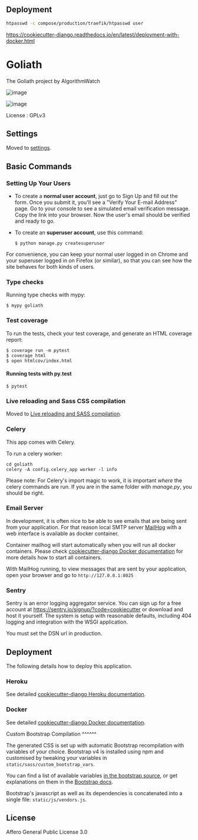 ## Deployment



```bash
htpasswd -c compose/production/traefik/htpasswd user
```


https://cookiecutter-django.readthedocs.io/en/latest/deployment-with-docker.html


Goliath
=======

The Goliath project by AlgorithmWatch

![image](https://img.shields.io/badge/built%20with-Cookiecutter%20Django-ff69b4.svg%0A%20%20:target:%20https://github.com/pydanny/cookiecutter-django/%0A%20%20:alt:%20Built%20with%20Cookiecutter%20Django)

![image](https://img.shields.io/badge/code%20style-black-000000.svg%0A%20%20:target:%20https://github.com/ambv/black%0A%20%20:alt:%20Black%20code%20style)

License
:   GPLv3

Settings
--------

Moved to
[settings](http://cookiecutter-django.readthedocs.io/en/latest/settings.html).

Basic Commands
--------------

### Setting Up Your Users

-   To create a **normal user account**, just go to Sign Up and fill out
    the form. Once you submit it, you'll see a "Verify Your E-mail
    Address" page. Go to your console to see a simulated email
    verification message. Copy the link into your browser. Now the
    user's email should be verified and ready to go.
-   To create an **superuser account**, use this command:

        $ python manage.py createsuperuser

For convenience, you can keep your normal user logged in on Chrome and
your superuser logged in on Firefox (or similar), so that you can see
how the site behaves for both kinds of users.

### Type checks

Running type checks with mypy:

    $ mypy goliath

### Test coverage

To run the tests, check your test coverage, and generate an HTML
coverage report:

    $ coverage run -m pytest
    $ coverage html
    $ open htmlcov/index.html

#### Running tests with py.test

    $ pytest

### Live reloading and Sass CSS compilation

Moved to [Live reloading and SASS
compilation](http://cookiecutter-django.readthedocs.io/en/latest/live-reloading-and-sass-compilation.html).

### Celery

This app comes with Celery.

To run a celery worker:

``` {.sourceCode .bash}
cd goliath
celery -A config.celery_app worker -l info
```

Please note: For Celery's import magic to work, it is important *where*
the celery commands are run. If you are in the same folder with
*manage.py*, you should be right.

### Email Server

In development, it is often nice to be able to see emails that are being
sent from your application. For that reason local SMTP server
[MailHog](https://github.com/mailhog/MailHog) with a web interface is
available as docker container.

Container mailhog will start automatically when you will run all docker
containers. Please check [cookiecutter-django Docker
documentation](http://cookiecutter-django.readthedocs.io/en/latest/deployment-with-docker.html)
for more details how to start all containers.

With MailHog running, to view messages that are sent by your
application, open your browser and go to `http://127.0.0.1:8025`

### Sentry

Sentry is an error logging aggregator service. You can sign up for a
free account at <https://sentry.io/signup/?code=cookiecutter> or
download and host it yourself. The system is setup with reasonable
defaults, including 404 logging and integration with the WSGI
application.

You must set the DSN url in production.

Deployment
----------

The following details how to deploy this application.

### Heroku

See detailed [cookiecutter-django Heroku
documentation](http://cookiecutter-django.readthedocs.io/en/latest/deployment-on-heroku.html).

### Docker

See detailed [cookiecutter-django Docker
documentation](http://cookiecutter-django.readthedocs.io/en/latest/deployment-with-docker.html).

Custom Bootstrap Compilation \^\^\^\^\^\^

The generated CSS is set up with automatic Bootstrap recompilation with
variables of your choice. Bootstrap v4 is installed using npm and
customised by tweaking your variables in
`static/sass/custom_bootstrap_vars`.

You can find a list of available variables [in the bootstrap
source](https://github.com/twbs/bootstrap/blob/v4-dev/scss/_variables.scss),
or get explanations on them in the [Bootstrap
docs](https://getbootstrap.com/docs/4.1/getting-started/theming/).

Bootstrap's javascript as well as its dependencies is concatenated into
a single file: `static/js/vendors.js`.


## License

Affero General Public License 3.0
